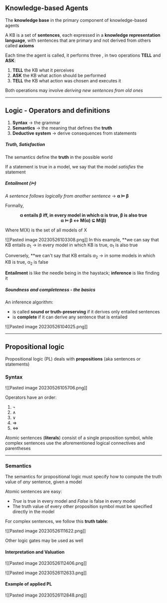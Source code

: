## Knowledge-based Agents

The **knowledge base** in the primary component of knowledge-based agents

A KB is a set of **sentences**, each expressed in a **knowledge representation language**, with sentences that are primary and not derived from others called **axioms**

Each time the agent is called, it performs three , in two operations **TELL** and **ASK**:

1. **TELL** the KB what it perceives
2. **ASK** the KB what action should be performed
3. **TELL** the KB what action was chosen and executes it

Both operations may involve *deriving new sentences from old ones*

-------------------

## Logic - Operators and definitions

1. **Syntax** $\rightarrow$ the grammar
2. **Semantics** $\rightarrow$ the meaning that defines the **truth**
3. **Deductive system** $\rightarrow$ derive consequences from statements

##### Truth, Satisfaction

The semantics define the **truth** in the possible world

If a statement is true in a model, we say that the model *satisfies* the statement

##### Entailment (⊨)

*A sentence follows logically from another sentence* $\rightarrow$ **α ⊨ β**

Formally,
<center><b>α entails β iff, in every model in which α is true, β is also true</b></center>

<center><b>α ⊨ β ↔ M(α) ⊆ M(β)</b></center>

Where M(X) is the set of all models of X

![[Pasted image 20230526103308.png]]
In this example, **we can say that KB entails $\alpha$<sub>1</sub> $\rightarrow$ in every model in which KB is true, α<sub>1</sub> is also true

Conversely, **we can't say that KB entails $\alpha$<sub>2</sub> $\rightarrow$ in some models in which KB is true, α<sub>2</sub> is false

**Entailment** is like the needle being in the haystack; **inference** is like finding it

##### Soundness and completeness - the basics

An inference algorithm:

* is called **sound or truth-preserving** if it derives only entailed sentences
* is **complete** if it can derive any sentence that is entailed

![[Pasted image 20230526104025.png]]

-------------

## Propositional logic

Propositional logic (PL) deals with **propositions** (aka sentences or statements)

### Syntax

![[Pasted image 20230526105706.png]]

Operators have an order: 
1. ¬
2. ∧
3. ∨
4. ⇒
5. ⇔

Atomic sentences (**literals**) consist of a single proposition symbol, while complex sentences use the aforementioned logical connectives and parentheses

------------

### Semantics

The semantics for propositional logic must specify how to compute the truth value of *any* sentence, given a model

Atomic sentences are easy: 

* *True* is true in every model and *False* is false in every model
* The truth value of every other proposition symbol must be specified directly in the model

For complex sentences, we follow this **truth table**:

![[Pasted image 20230526111622.png]]

Other logic gates may be used as well

#### Interpretation and Valuation

![[Pasted image 20230526112406.png]]

![[Pasted image 20230526112633.png]]

#### Example of applied PL

![[Pasted image 20230526112848.png]]